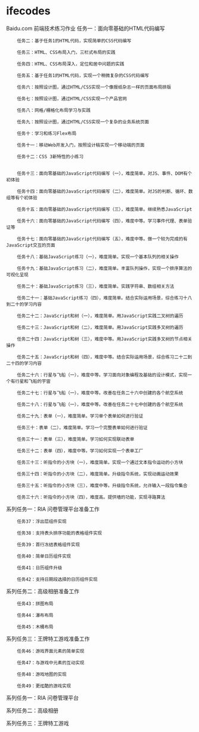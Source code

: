 # ifecodes
Baidu.com 前端技术练习作业
   任务一：面向零基础的HTML代码编写

        任务二：基于任务1的HTML代码，实现简单的CSS代码编写

        任务三：HTML、CSS布局入门，三栏式布局的实践

        任务四：HTML、CSS布局深入，定位和居中问题的实践

        任务五：基于任务1的HTML代码，实现一个稍微复杂的CSS代码编写

        任务六：按照设计图，通过HTML/CSS实现一个像报纸杂志一样的页面布局排版

        任务七：按照设计图，通过HTML/CSS实现一个产品官网

        任务八：网格/栅格化布局学习与实践

        任务九：按照设计图，通过HTML/CSS实现一个复杂的业务系统页面

        任务十：学习和练习Flex布局

        任务十一：移动Web开发入门，按照设计稿实现一个移动端的页面

        任务十二：CSS 3新特性的小练习
        
       
        任务十三：面向零基础的JavaScript代码编写（一），难度简单。对JS、事件、DOM有个初体验

        任务十四：面向零基础的JavaScript代码编写（二），难度简单。对JS的判断、循环、数组等有个初体验

        任务十五：面向零基础的JavaScript代码编写（三），难度简单。继续熟悉JavaScript

        任务十六：面向零基础的JavaScript代码编写（四），难度中等。学习事件代理、表单验证等

        任务十七：面向零基础的JavaScript代码编写（五），难度中等。做一个较为完成的有JavaScript交互的页面

        任务十八：基础JavaScript练习（一），难度简单。实现一个基本队列的相关操作

        任务十九：基础JavaScript练习（二），难度简单。丰富队列操作，实现一个排序算法的可视化呈现

        任务二十：基础JavaScript练习（三），难度简单。实践字符串、数组相关方法

        任务二十一：基础JavaScript练习（四），难度简单。结合实际运用场景，综合练习十八到二十的学习内容

        任务二十二：JavaScript和树（一），难度简单。用JavaScript实践二叉树的遍历

        任务二十三：JavaScript和树（二），难度简单。用JavaScript实践多叉树的遍历

        任务二十四：JavaScript和树（三），难度中等。用JavaScript实践多叉树的节点相关操作

        任务二十五：JavaScript和树（四），难度中等。结合实际运用场景，综合练习二十二到二十四的学习内容

        任务二十六：行星与飞船（一），难度中等。学习面向对象编程及基础的设计模式，实现一个有行星和飞船的宇宙

        任务二十七：行星与飞船（一），难度中等。改善在任务二十六中创建的各个航空系统

        任务二十八：行星与飞船（一），难度中等。改善在任务二十七中创建的各个航空系统

        任务二十九：表单（一），难度简单。学习单个表单如何进行验证

        任务三十：表单（二），难度简单。学习一个完整表单如何进行验证

        任务三十一：表单（三），难度简单。学习如何实现联动表单

        任务三十二：表单（四），难度中等。学习如何实现一个表单工厂

        任务三十三：听指令的小方块（一），难度简单。实现一个通过文本指令运动的小方块

        任务三十四：听指令的小方块（二），难度简单。升级指令系统，实现动画运动效果

        任务三十五：听指令的小方块（三），难度中等。升级指令系统，允许输入一段指令集合

        任务三十六：听指令的小方块（四），难度高。提供墙的功能，实现寻路算法
        
        

 系列任务一：RIA 问卷管理平台准备工作

        任务37：浮出层组件实现

        任务38：支持表头排序功能的表格组件实现

        任务39：首行冻结表格组件实现

        任务40：简单日历组件实现

        任务41：日历组件升级

        任务42：支持日期段选择的日历组件实现


系列任务二：高级相册准备工作

        任务43：拼图布局

        任务44：瀑布布局

        任务45：木桶布局


系列任务三：王牌特工游戏准备工作

        任务46：游戏界面元素的简单实现

        任务47：与游戏中元素的互动实现

        任务48：游戏地图的实现

        任务49：更炫酷的游戏实现

     
系列任务一：RIA 问卷管理平台

系列任务二：高级相册

系列任务三：王牌特工游戏
        
